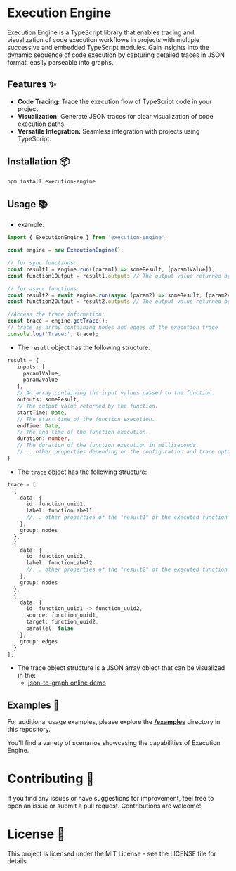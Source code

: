 # Execution Engine

Execution Engine is a TypeScript library that enables tracing and visualization of code execution workflows in projects with multiple successive and embedded TypeScript modules. Gain insights into the dynamic sequence of code execution by capturing detailed traces in JSON format, easily parseable into graphs.

## Features ✨

- **Code Tracing:** Trace the execution flow of TypeScript code in your project.
- **Visualization:** Generate JSON traces for clear visualization of code execution paths.
- **Versatile Integration:** Seamless integration with projects using TypeScript.

## Installation 📦

```bash
npm install execution-engine
```

## Usage 📚

- example:
```typescript
import { ExecutionEngine } from 'execution-engine';

const engine = new ExecutionEngine();

// for sync functions:
const result1 = engine.run((param1) => someResult, [param1Value]);
const function1Output = result1.outputs // The output value returned by the function.

// for async functions:
const result2 = await engine.run(async (param2) => someResult, [param2Value]);
const function2Output = result2.outputs // The output value returned by the function.

//Access the trace information:
const trace = engine.getTrace();
// trace is array containing nodes and edges of the execution trace
console.log('Trace:', trace);
```

- The `result` object has the following structure:

```typescript
result = {
   inputs: [
     param1Value,
     param2Value
   ],
   // An array containing the input values passed to the function.
   outputs: someResult,
   // The output value returned by the function.
   startTime: Date,
   // The start time of the function execution.
   endTime: Date,
   // The end time of the function execution.
   duration: number,
   // The duration of the function execution in milliseconds.
   // ...other properties depending on the configuration and trace options.
}
```

- The `trace` object has the following structure:

```typescript
trace = [
  {
    data: {
      id: function_uuid1,
      label: functionLabel1
      //... other properties of the "result1" of the executed function as mentioned above 
    },
    group: nodes
  },
  {
    data: {
      id: function_uuid2,
      label: functionLabel2
      //... other properties of the "result2" of the executed function as mentioned above
    },
    group: nodes
  },
  {
    data: {
      id: function_uuid1 -> function_uuid2,
      source: function_uuid1,
      target: function_uuid2,
      parallel: false
    },
    group: edges
  }
];
```

- The trace object structure is a JSON array object that can be visualized in the:
  - [json-to-graph online demo](https://tabkram.github.io/json-to-graph/)

## Examples 📘
For additional usage examples, please explore the **[/examples](https://github.com/tabkram/execution-engine/tree/main/examples)** directory in this repository.

You'll find a variety of scenarios showcasing the capabilities of Execution Engine.

# Contributing 🤝
If you find any issues or have suggestions for improvement, feel free to open an issue or submit a pull request. Contributions are welcome!

# License 📄
This project is licensed under the MIT License - see the LICENSE file for details.
